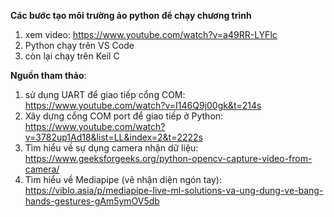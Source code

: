 **Các bước tạo môi trường ảo python để chạy chương trình**
1. xem video: https://www.youtube.com/watch?v=a49RR-LYFlc
2. Python chạy trên VS Code
3. còn lại chạy trên Keil C


**Nguồn tham thảo**:
1. sử dụng UART để giao tiếp cổng COM: https://www.youtube.com/watch?v=I146Q9j00gk&t=214s
2. Xây dựng cổng COM port để giao tiếp ở Python: https://www.youtube.com/watch?v=3782up1Ad18&list=LL&index=2&t=2222s
3. Tìm hiểu về sự dụng camera nhận dữ liệu: https://www.geeksforgeeks.org/python-opencv-capture-video-from-camera/
4. Tìm hiểu về Mediapipe (vẽ nhận diện ngón tay): https://viblo.asia/p/mediapipe-live-ml-solutions-va-ung-dung-ve-bang-hands-gestures-gAm5ymOV5db

